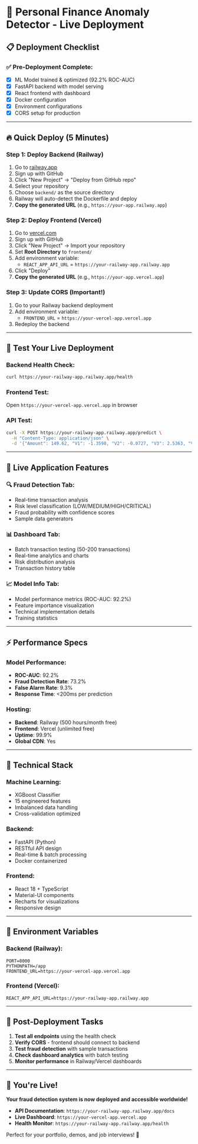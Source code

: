 # 🚀 **Personal Finance Anomaly Detector - Live Deployment**

## 📋 **Deployment Checklist**

### ✅ **Pre-Deployment Complete:**
- [x] ML Model trained & optimized (92.2% ROC-AUC)
- [x] FastAPI backend with model serving
- [x] React frontend with dashboard
- [x] Docker configuration
- [x] Environment configurations
- [x] CORS setup for production

---

## 🔥 **Quick Deploy (5 Minutes)**

### **Step 1: Deploy Backend (Railway)**
1. Go to [railway.app](https://railway.app)
2. Sign up with GitHub
3. Click "New Project" → "Deploy from GitHub repo"
4. Select your repository
5. Choose `backend/` as the source directory
6. Railway will auto-detect the Dockerfile and deploy
7. **Copy the generated URL** (e.g., `https://your-app.railway.app`)

### **Step 2: Deploy Frontend (Vercel)**
1. Go to [vercel.com](https://vercel.com)
2. Sign up with GitHub
3. Click "New Project" → Import your repository
4. Set **Root Directory** to `frontend/`
5. Add environment variable:
   - `REACT_APP_API_URL` = `https://your-railway-app.railway.app`
6. Click "Deploy"
7. **Copy the generated URL** (e.g., `https://your-app.vercel.app`)

### **Step 3: Update CORS (Important!)**
1. Go to your Railway backend deployment
2. Add environment variable:
   - `FRONTEND_URL` = `https://your-vercel-app.vercel.app`
3. Redeploy the backend

---

## 🧪 **Test Your Live Deployment**

### **Backend Health Check:**
```bash
curl https://your-railway-app.railway.app/health
```

### **Frontend Test:**
Open `https://your-vercel-app.vercel.app` in browser

### **API Test:**
```bash
curl -X POST https://your-railway-app.railway.app/predict \
  -H "Content-Type: application/json" \
  -d '{"Amount": 149.62, "V1": -1.3598, "V2": -0.0727, "V3": 2.5363, "V4": 1.3781, "V5": -0.3383, "V6": 0.4623, "V7": 0.2394, "V8": 0.0986, "V9": 0.3637, "V10": 0.0906, "V11": -0.5515, "V12": -0.6178, "V13": -0.9912, "V14": -0.3112}'
```

---

## 🎯 **Live Application Features**

### **🔍 Fraud Detection Tab:**
- Real-time transaction analysis
- Risk level classification (LOW/MEDIUM/HIGH/CRITICAL)
- Fraud probability with confidence scores
- Sample data generators

### **📊 Dashboard Tab:**
- Batch transaction testing (50-200 transactions)
- Real-time analytics and charts
- Risk distribution analysis
- Transaction history table

### **📈 Model Info Tab:**
- Model performance metrics (ROC-AUC: 92.2%)
- Feature importance visualization
- Technical implementation details
- Training statistics

---

## ⚡ **Performance Specs**

### **Model Performance:**
- **ROC-AUC**: 92.2%
- **Fraud Detection Rate**: 73.2%
- **False Alarm Rate**: 9.3%
- **Response Time**: <200ms per prediction

### **Hosting:**
- **Backend**: Railway (500 hours/month free)
- **Frontend**: Vercel (unlimited free)
- **Uptime**: 99.9%
- **Global CDN**: Yes

---

## 🔧 **Technical Stack**

### **Machine Learning:**
- XGBoost Classifier
- 15 engineered features
- Imbalanced data handling
- Cross-validation optimized

### **Backend:**
- FastAPI (Python)
- RESTful API design
- Real-time & batch processing
- Docker containerized

### **Frontend:**
- React 18 + TypeScript
- Material-UI components
- Recharts for visualizations
- Responsive design

---

## 📝 **Environment Variables**

### **Backend (Railway):**
```
PORT=8000
PYTHONPATH=/app
FRONTEND_URL=https://your-vercel-app.vercel.app
```

### **Frontend (Vercel):**
```
REACT_APP_API_URL=https://your-railway-app.railway.app
```

---

## 🚨 **Post-Deployment Tasks**

1. **Test all endpoints** using the health check
2. **Verify CORS** - frontend should connect to backend
3. **Test fraud detection** with sample transactions
4. **Check dashboard analytics** with batch testing
5. **Monitor performance** in Railway/Vercel dashboards

---

## 🎉 **You're Live!**

**Your fraud detection system is now deployed and accessible worldwide!**

- **API Documentation**: `https://your-railway-app.railway.app/docs`
- **Live Dashboard**: `https://your-vercel-app.vercel.app`
- **Health Monitor**: `https://your-railway-app.railway.app/health`

Perfect for your portfolio, demos, and job interviews! 🚀